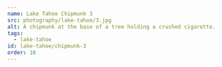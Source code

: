 ```yaml
---
name: Lake Tahoe Chipmunk 3
src: photography/lake-tahoe/3.jpg
alt: A chipmunk at the base of a tree holding a crushed cigarette.
tags: 
  - lake-tahoe
id: lake-tahoe/chipmunk-3
order: 10
---
```

